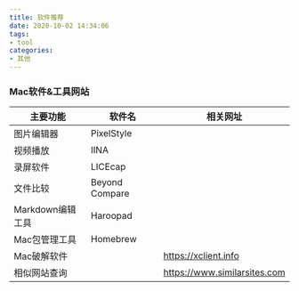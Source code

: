 ```yaml
---
title: 软件推荐
date: 2020-10-02 14:34:06
tags: 
- tool
categories:
- 其他
---
```



### Mac软件&工具网站
|主要功能|软件名|相关网址|
|-|-|-|
|图片编辑器|PixelStyle||
|视频播放|IINA||
|录屏软件|LICEcap||
|文件比较|Beyond Compare||
|Markdown编辑工具|Haroopad||
|Mac包管理工具|Homebrew||
|Mac破解软件||https://xclient.info|
|相似网站查询||https://www.similarsites.com|
